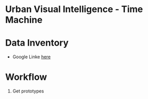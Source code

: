 # Urban Visual Intelligence - Time Machine

# Data Inventory
* Google Linke [here](https://docs.google.com/spreadsheets/d/1o5gFmZPUoDwrrbfE6M26uJF3HnEZll02ivnOxP6K6Xw/edit#gid=0)

# Workflow
1. Get prototypes
